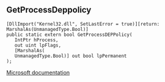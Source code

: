 ## GetProcessDeppolicy

```
[DllImport("Kernel32.dll", SetLastError = true)][return: MarshalAs(UnmanagedType.Bool)]
public static extern bool GetProcessDEPPolicy(
   IntPtr hProcess,
   out uint lpFlags,
   [MarshalAs(
   UnmanagedType.Bool)] out bool lpPermanent
);
```

[Microsoft documentation](https://docs.microsoft.com/en-us/windows/win32/api/processthreadsapi/nf-processthreadsapi-getprocessdeppolicy)
